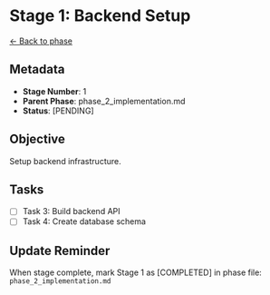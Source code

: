 # Stage 1: Backend Setup

[← Back to phase](phase_2_implementation.md)

## Metadata
- **Stage Number**: 1
- **Parent Phase**: phase_2_implementation.md
- **Status**: [PENDING]

## Objective
Setup backend infrastructure.

## Tasks

- [ ] Task 3: Build backend API
- [ ] Task 4: Create database schema

## Update Reminder
When stage complete, mark Stage 1 as [COMPLETED] in phase file: `phase_2_implementation.md`
